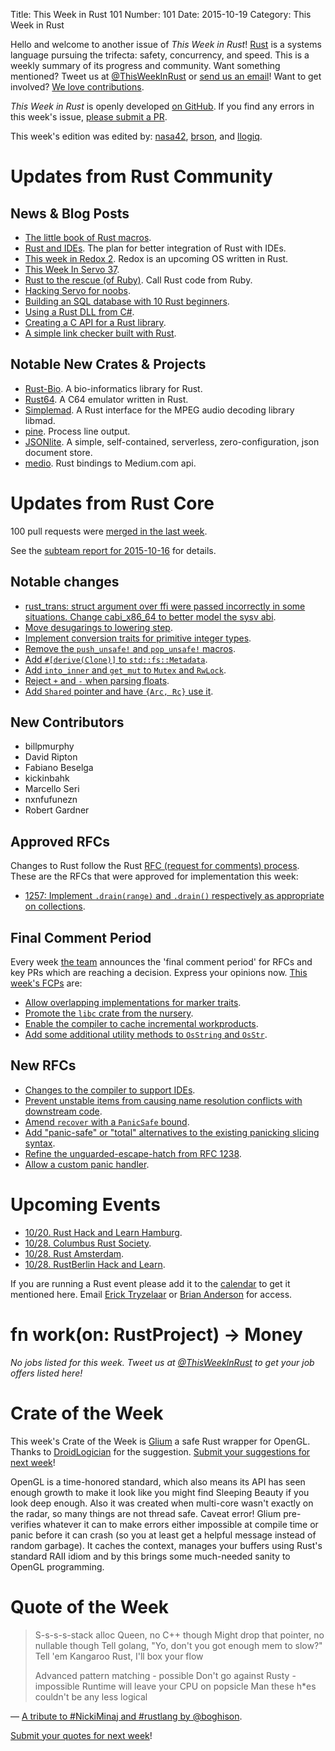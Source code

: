 Title: This Week in Rust 101
Number: 101
Date: 2015-10-19
Category: This Week in Rust

Hello and welcome to another issue of *This Week in Rust*!
[Rust](http://rust-lang.org) is a systems language pursuing the trifecta:
safety, concurrency, and speed. This is a weekly summary of its progress and
community. Want something mentioned? Tweet us at [@ThisWeekInRust](https://twitter.com/ThisWeekInRust) or [send us an
email](mailto:corey@octayn.net?subject=This%20Week%20in%20Rust%20Suggestion)!
Want to get involved? [We love
contributions](https://github.com/rust-lang/rust/wiki/Note-guide-for-new-contributors).

*This Week in Rust* is openly developed [on GitHub](https://github.com/cmr/this-week-in-rust).
If you find any errors in this week's issue, [please submit a PR](https://github.com/cmr/this-week-in-rust/pulls).

This week's edition was edited by: [nasa42](https://github.com/nasa42), [brson](https://github.com/brson), and [llogiq](https://github.com/llogiq).


# Updates from Rust Community

## News & Blog Posts

* [The little book of Rust macros](https://danielkeep.github.io/tlborm/).
* [Rust and IDEs](https://www.rust-lang.org/ides.html). The plan for better integration of Rust with IDEs.
* [This week in Redox 2](http://www.redox-os.org/news/this-week-in-redox-2/). Redox is an upcoming OS written in Rust.
* [This Week In Servo 37](http://blog.servo.org/2015/10/12/twis-37/).
* [Rust to the rescue (of Ruby)](https://medium.com/@fbzga/rust-to-the-rescue-of-ruby-2067f5e1dc25). Call Rust code from Ruby.
* [Hacking Servo for noobs](https://gist.github.com/paulrouget/2f00941e6e82aeecad23).
* [Building an SQL database with 10 Rust beginners](https://lukaskalbertodt.github.io/2015/10/09/building-an-sql-database-with-10-rust-beginners.html).
* [Using a Rust DLL from C#](http://www.loekvandenouweland.com/content/using-rust-code-from-csharp).
* [Creating a C API for a Rust library](http://www.joshmatthews.net/blog/2015/10/creating-a-c-api-for-a-rust-library/).
* [A simple link checker built with Rust](http://antonyh.co.uk/2015/10/a-simple-link-checker-built-with-rust/).

## Notable New Crates & Projects

* [Rust-Bio](https://github.com/rust-bio/rust-bio). A bio-informatics library for Rust.
* [Rust64](https://github.com/kondrak/rust64). A C64 emulator written in Rust.
* [Simplemad](https://github.com/bendykst/simple-mad.rs). A Rust interface for the MPEG audio decoding library libmad.
* [pine](https://github.com/softprops/pine). Process line output.
* [JSONlite](https://github.com/evuez/jsonlite.rs). A simple, self-contained, serverless, zero-configuration, json document store.
* [medio](https://github.com/softprops/medio). Rust bindings to Medium.com api.

# Updates from Rust Core

100 pull requests were [merged in the last week][merged].

[merged]: https://github.com/issues?q=is%3Apr+org%3Arust-lang+is%3Amerged+merged%3A2015-10-12..2015-10-19

See the [subteam report for 2015-10-16][subteam] for details.

[subteam]: https://internals.rust-lang.org/t/subteam-reports-2015-10-16/2801

## Notable changes

* [rust_trans: struct argument over ffi were passed incorrectly in some situations. Change cabi_x86_64 to better model the sysv abi](https://github.com/rust-lang/rust/pull/27017).
* [Move desugarings to lowering step](https://github.com/rust-lang/rust/pull/28857).
* [Implement conversion traits for primitive integer types](https://github.com/rust-lang/rust/pull/28921).
* [Remove the `push_unsafe!` and `pop_unsafe!` macros](https://github.com/rust-lang/rust/pull/28980).
* [Add `#[derive(Clone)]` to `std::fs::Metadata`](https://github.com/rust-lang/rust/pull/29021).
* [Add `into_inner` and `get_mut` to `Mutex` and `RwLock`](https://github.com/rust-lang/rust/pull/29031).
* [Reject `+` and `-` when parsing floats](https://github.com/rust-lang/rust/pull/29050).
* [Add `Shared` pointer and have `{Arc, Rc}` use it](https://github.com/rust-lang/rust/pull/29110).

## New Contributors

* billpmurphy
* David Ripton
* Fabiano Beselga
* kickinbahk
* Marcello Seri
* nxnfufunezn
* Robert Gardner

## Approved RFCs

Changes to Rust follow the Rust [RFC (request for comments)
process](https://github.com/rust-lang/rfcs#rust-rfcs). These
are the RFCs that were approved for implementation this week:

* [1257: Implement `.drain(range)` and `.drain()` respectively as appropriate on collections](https://github.com/rust-lang/rfcs/pull/1257).

## Final Comment Period

Every week [the team](https://rust-lang.org/team.html) announces the
'final comment period' for RFCs and key PRs which are reaching a
decision. Express your opinions now. [This week's FCPs][fcp] are:

[fcp]: https://github.com/issues?utf8=%E2%9C%93&q=is%3Apr+org%3Arust-lang+label%3Afinal-comment-period+is%3Aopen

* [Allow overlapping implementations for marker traits](https://github.com/rust-lang/rfcs/pull/1268).
* [Promote the `libc` crate from the nursery](https://github.com/rust-lang/rfcs/pull/1291).
* [Enable the compiler to cache incremental workproducts](https://github.com/rust-lang/rfcs/pull/1298).
* [Add some additional utility methods to `OsString` and `OsStr`](https://github.com/rust-lang/rfcs/pull/1307).

## New RFCs

* [Changes to the compiler to support IDEs](https://github.com/rust-lang/rfcs/pull/1317).
* [Prevent unstable items from causing name resolution conflicts with downstream code](https://github.com/rust-lang/rfcs/pull/1321).
* [Amend `recover` with a `PanicSafe` bound](https://github.com/rust-lang/rfcs/pull/1323).
* [Add "panic-safe" or "total" alternatives to the existing panicking slicing syntax](https://github.com/rust-lang/rfcs/pull/1325).
* [Refine the unguarded-escape-hatch from RFC 1238](https://github.com/rust-lang/rfcs/pull/1327).
* [Allow a custom panic handler](https://github.com/rust-lang/rfcs/pull/1328).

# Upcoming Events

* [10/20. Rust Hack and Learn Hamburg](http://www.meetup.com/Rust-Meetup-Hamburg/events/225865482/).
* [10/28. Columbus Rust Society](http://www.meetup.com/columbus-rs/).
* [10/28. Rust Amsterdam](http://www.meetup.com/Rust-Amsterdam/events/225117486/).
* [10/28. RustBerlin Hack and Learn](http://www.meetup.com/Rust-Berlin/events/225614991/).

If you are running a Rust event please add it to the [calendar] to get
it mentioned here. Email [Erick Tryzelaar][erickt] or [Brian
Anderson][brson] for access.

[calendar]: https://www.google.com/calendar/embed?src=apd9vmbc22egenmtu5l6c5jbfc%40group.calendar.google.com
[erickt]: mailto:erick.tryzelaar@gmail.com
[brson]: mailto:banderson@mozilla.com

# fn work(on: RustProject) -> Money

*No jobs listed for this week. Tweet us at [@ThisWeekInRust](https://twitter.com/ThisWeekInRust) to get your job offers listed here!*

# Crate of the Week

This week's Crate of the Week is [Glium](https://github.com/tomaka/glium) a safe Rust wrapper for OpenGL. Thanks to [DroidLogician](https://users.rust-lang.org/users/DroidLogician) for the suggestion. [Submit your suggestions for next week][submit_crate]!

OpenGL is a time-honored standard, which also means its API has seen enough growth to make it look like you might find Sleeping Beauty if you look deep enough. Also it was created when multi-core wasn't exactly on the radar, so many things are not thread safe. Caveat error! Glium pre-verifies whatever it can to make errors either impossible at compile time or panic before it can crash (so you at least get a helpful message instead of random garbage). It caches the context, manages your buffers using Rust's standard RAII idiom and by this brings some much-needed sanity to OpenGL programming.

# Quote of the Week

> S-s-s-s-stack alloc Queen, no C++ though
> Might drop that pointer, no nullable though
> Tell golang, "Yo, don't you got enough mem to slow?"
> Tell 'em Kangaroo Rust, I'll box your flow
>
> Advanced pattern matching - possible
> Don't go against Rusty - impossible
> Runtime will leave your CPU on popsicle
> Man these h*es couldn't be any less logical﻿

— [A tribute to #NickiMinaj and #rustlang by @boghison](https://twitter.com/boghison/status/653194698983669764).

[Submit your quotes for next week][submit]!

[submit]: http://users.rust-lang.org/t/twir-quote-of-the-week/328
[submit_crate]: https://users.rust-lang.org/t/crate-of-the-week/2704
